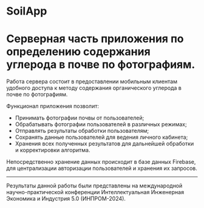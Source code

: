 #  SoilApp # 
# Серверная часть приложения по определению содержания углерода в почве по фотографиям. #
Работа сервера состоит в предоставлении мобильным клиентам удобного доступа к методу содержания органического углерода в почве по фотографиям. 

Функционал приложения позволит:
-	Принимать фотографии почвы от пользователей;
-	Обрабатывать фотографии пользователей в различных режимах;
- Отправлять результаты обработки пользователям;
-	Сохранять данные пользователей для ведения личного кабинета;
-	Хранения всех полученных результатов для дальнейшей обработки и корректировки алгоритма.

Непосредственно хранение данных происходит в базе данных Firebase, для централизации авторизации пользователей и хранения их запросов.

------
Результаты данной работы были представлены на международной научно-практической конференции Интеллектуальная Инженерная Экономика и Индустрия 5.0 (ИНПРОМ-2024).

